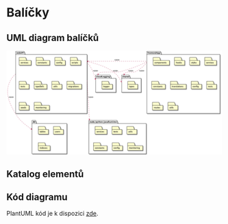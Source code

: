 # Balíčky

## UML diagram balíčků

![Packages diagram](/assets/diagrams/out/soa/packages/packages.png)

## Katalog elementů

## Kód diagramu

PlantUML kód je k dispozici [zde](/assets/diagrams/src/soa/packages.puml).
